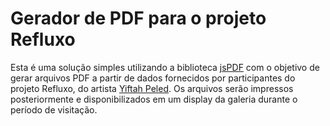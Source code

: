 # Gerador de PDF para o projeto Refluxo

Esta é uma solução simples utilizando a biblioteca [jsPDF](https://github.com/MrRio/jsPDF) com o objetivo de gerar arquivos PDF a partir de dados fornecidos por participantes do projeto Refluxo, do artista [Yiftah Peled](https://www.instagram.com/yiftahpeledh/). Os arquivos serão impressos posteriormente e disponibilizados em um display da galeria durante o período de visitação.